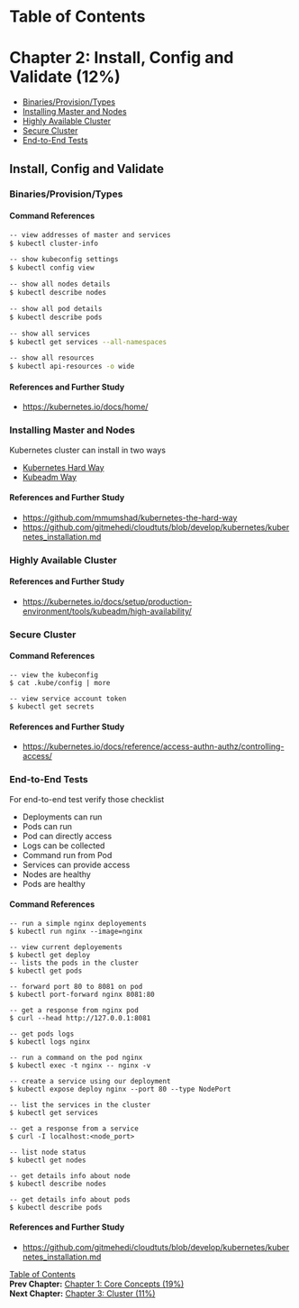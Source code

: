 Table of Contents
==================

# Chapter 2: Install, Config and Validate (12%)
   * [Binaries/Provision/Types](#binariesprovisiontypes)
   * [Installing Master and Nodes](#installing-master-and-nodes)
   * [Highly Available Cluster](#highly-available-cluster)
   * [Secure Cluster](#secure-cluster)
   * [End-to-End Tests](#end-to-end-tests)
   
   
## Install, Config and Validate

   ### Binaries/Provision/Types
   
   #### Command References
   ```bash
   -- view addresses of master and services
   $ kubectl cluster-info

   -- show kubeconfig settings
   $ kubectl config view

   -- show all nodes details
   $ kubectl describe nodes

   -- show all pod details
   $ kubectl describe pods

   -- show all services
   $ kubectl get services --all-namespaces

   -- show all resources
   $ kubectl api-resources -o wide
   ```  

   #### References and Further Study
   * https://kubernetes.io/docs/home/

   ### Installing Master and Nodes
   Kubernetes cluster can install in two ways
   * [Kubernetes Hard Way](https://github.com/mmumshad/kubernetes-the-hard-way)
   * [Kubeadm Way](https://github.com/gitmehedi/cloudtuts/blob/develop/kubernetes/kubernetes_installation.md)

   #### References and Further Study
   * https://github.com/mmumshad/kubernetes-the-hard-way
   * https://github.com/gitmehedi/cloudtuts/blob/develop/kubernetes/kubernetes_installation.md

   ### Highly Available Cluster
   #### References and Further Study
   * https://kubernetes.io/docs/setup/production-environment/tools/kubeadm/high-availability/

   ### Secure Cluster
   #### Command References
   ```
   -- view the kubeconfig
   $ cat .kube/config | more
   
   -- view service account token
   $ kubectl get secrets
   ```  

   #### References and Further Study
   * https://kubernetes.io/docs/reference/access-authn-authz/controlling-access/

   ### End-to-End Tests
   For end-to-end test verify those checklist
   * Deployments can run
   * Pods can run
   * Pod can directly access
   * Logs can be collected
   * Command run from Pod
   * Services can provide access
   * Nodes are healthy
   * Pods are healthy

   #### Command References
   ```
   -- run a simple nginx deployements
   $ kubectl run nginx --image=nginx
   
   -- view current deployements
   $ kubectl get deploy
   -- lists the pods in the cluster
   $ kubectl get pods

   -- forward port 80 to 8081 on pod
   $ kubectl port-forward nginx 8081:80

   -- get a response from nginx pod
   $ curl --head http://127.0.0.1:8081

   -- get pods logs
   $ kubectl logs nginx

   -- run a command on the pod nginx
   $ kubectl exec -t nginx -- nginx -v 

   -- create a service using our deployment
   $ kubectl expose deploy nginx --port 80 --type NodePort

   -- list the services in the cluster
   $ kubectl get services

   -- get a response from a service
   $ curl -I localhost:<node_port>

   -- list node status
   $ kubectl get nodes

   -- get details info about node
   $ kubectl describe nodes

   -- get details info about pods
   $ kubectl describe pods
   ```
   #### References and Further Study
   * https://github.com/gitmehedi/cloudtuts/blob/develop/kubernetes/kubernetes_installation.md

[Table of Contents](https://github.com/gitmehedi/cloudtuts/tree/develop/kubernetes)  
**Prev Chapter:** [Chapter 1: Core Concepts (19%)](chapter-1-core-concepts-19.md)  
**Next Chapter:** [Chapter 3: Cluster (11%)](chapter-3-cluster-11.md)
 
 
